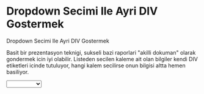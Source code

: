 # Dropdown Secimi Ile Ayri DIV Gostermek


Dropdown Secimi Ile Ayri DIV Gostermek




Basit bir prezentasyon teknigi, sukseli bazi raporlari "akilli dokuman" olarak gondermek icin iyi olabilir. Listeden secilen kaleme ait olan bilgiler kendi DIV etiketleri icinde tutuluyor, hangi kalem secilirse onun bilgisi altta hemen basiliyor.  


<script>function displayDiv(e){  divs =new Array('ELMA', 'ARMUT', 'PORTAKAL');  for (var i=0;i<divs.length;i++){    document.getElementById(divs[i]).style.display = "none";  }  document.getElementById(e.innerHTML).style.display = "block";}</script><select name="#" id="#" onChange="displayDiv(this.options[this.selectedIndex]);">      <option selected="selected"> </option>      <option >ELMA</option>      <option >ARMUT</option>      <option >PORTAKAL</option></select><br/><br/><div id='ELMA'  style='display:none;'>  Elma hakkinda seyler buraya...</div><div id='ARMUT'  style='display:none;'>  Armut hakkinda seyler buraya...</div><div id='PORTAKAL'  style='display:none;'>  Portakal hakkinda seyler buraya...</div>





